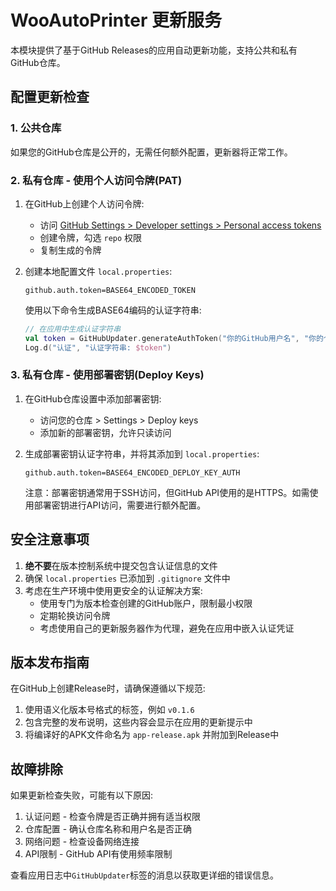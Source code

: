 # WooAutoPrinter 更新服务

本模块提供了基于GitHub Releases的应用自动更新功能，支持公共和私有GitHub仓库。

## 配置更新检查

### 1. 公共仓库

如果您的GitHub仓库是公开的，无需任何额外配置，更新器将正常工作。

### 2. 私有仓库 - 使用个人访问令牌(PAT)

1. 在GitHub上创建个人访问令牌:
   - 访问 [GitHub Settings > Developer settings > Personal access tokens](https://github.com/settings/tokens)
   - 创建令牌，勾选 `repo` 权限
   - 复制生成的令牌

2. 创建本地配置文件 `local.properties`:
   ```
   github.auth.token=BASE64_ENCODED_TOKEN
   ```

   使用以下命令生成BASE64编码的认证字符串:
   ```kotlin
   // 在应用中生成认证字符串
   val token = GitHubUpdater.generateAuthToken("你的GitHub用户名", "你的个人访问令牌")
   Log.d("认证", "认证字符串: $token")
   ```

### 3. 私有仓库 - 使用部署密钥(Deploy Keys)

1. 在GitHub仓库设置中添加部署密钥:
   - 访问您的仓库 > Settings > Deploy keys
   - 添加新的部署密钥，允许只读访问

2. 生成部署密钥认证字符串，并将其添加到 `local.properties`:
   ```
   github.auth.token=BASE64_ENCODED_DEPLOY_KEY_AUTH
   ```

   注意：部署密钥通常用于SSH访问，但GitHub API使用的是HTTPS。如需使用部署密钥进行API访问，需要进行额外配置。

## 安全注意事项

1. **绝不要**在版本控制系统中提交包含认证信息的文件
2. 确保 `local.properties` 已添加到 `.gitignore` 文件中
3. 考虑在生产环境中使用更安全的认证解决方案:
   - 使用专门为版本检查创建的GitHub账户，限制最小权限
   - 定期轮换访问令牌
   - 考虑使用自己的更新服务器作为代理，避免在应用中嵌入认证凭证

## 版本发布指南

在GitHub上创建Release时，请确保遵循以下规范:

1. 使用语义化版本号格式的标签，例如 `v0.1.6`
2. 包含完整的发布说明，这些内容会显示在应用的更新提示中
3. 将编译好的APK文件命名为 `app-release.apk` 并附加到Release中

## 故障排除

如果更新检查失败，可能有以下原因:

1. 认证问题 - 检查令牌是否正确并拥有适当权限
2. 仓库配置 - 确认仓库名称和用户名是否正确
3. 网络问题 - 检查设备网络连接
4. API限制 - GitHub API有使用频率限制

查看应用日志中`GitHubUpdater`标签的消息以获取更详细的错误信息。 